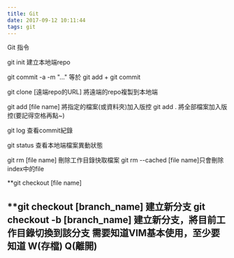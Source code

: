 ```yaml
---
title: Git
date: 2017-09-12 10:11:44
tags: git
---
```

Git 指令

git init
建立本地端repo

git commit -a -m "…"
等於 git add + git commit

git clone [遠端repo的URL]
將遠端的repo複製到本地端

git add [file name]
將指定的檔案(或資料夾)加入版控
git add . 將全部檔案加入版控(要記得空格再點~)

git log
查看commit紀錄

git status
查看本地端檔案異動狀態

git rm [file name]
刪除工作目錄快取檔案
git rm --cached [file name]只會刪除index中的file

**git checkout [file name]

**git checkout [branch_name]
建立新分支
git checkout -b [branch_name]
建⽴新分⽀，將⽬前⼯作⽬錄切換到該分⽀
需要知道VIM基本使用，至少要知道 W(存檔) Q(離開)
---




